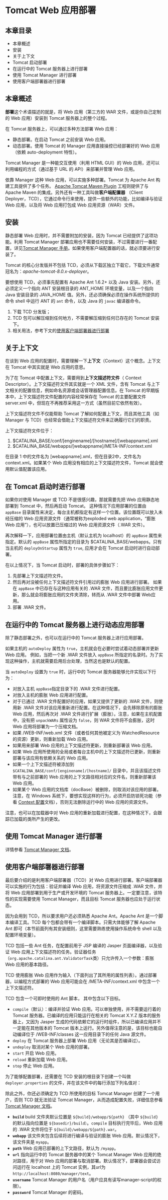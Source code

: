 # Tomcat Web 应用部署

## 本章目录   

- 本章概述 
- 安装  
- 关于上下文 
- Tomcat 启动部署  
- 在运行中的 Tomcat 服务器上进行部署  
- 使用 Tomcat Manager 进行部署  
- 使用客户端部署器进行部署     

## 本章概述  

**部署**这个术语描述的就是，将 Web 应用（第三方的 WAR 文件，或是你自己定制的 Web 应用）安装到 Tomcat 服务器上的整个过程。  

在 Tomcat 服务器上，可以通过多种方法部署 Web 应用：  

- 静态部署。在启动 Tomcat 之前安装 Web 应用。  
- 动态部署。使用 Tomcat 的 Manager 应用直接操控已经部署好的 Web 应用（依赖 auto-deployment 特性）。    

Tomcat Manager 是一种能交互使用（利用 HTML GUI）的 Web 应用，还可以利用编程的方式（通过基于 URL 的 API）来部署并管理 Web 应用。    

依靠 Manager 这种 Web 应用，可以实施多种部署。Tomcat 为 Apache Ant 构建工具提供了多个任务。 [Apache Tomcat Maven Plugin](http://tomcat.apache.org/maven-plugin.html) 工程则提供了与 Apache Maven 的集成。另外还有一种工具叫做**客户端配置器** （Client Deployer，TCD），它通过命令行来使用，提供一些额外的功能，比如编译与验证 Web 应用，以及将 Web 应用打包成 Web 应用资源（WAR）文件。   

## 安装   

静态部署 Web 应用时，并不需要附加的安装，因为 Tomcat 已经提供了这项功能。利用 Tomcat Manager 部署应用也不需要任何安装，不过需要进行一番配置，详见[Tomcat Manager 手册](》链接中文的5-Manager页面》)。如果使用客户端配置器的话，就必须要进行安装了。     

Tomcat 的核心分发版并不包括 TCD，必须从下载区独立下载它，下载文件通常冠名为：*apache-tomcat-8.0.x-deployer*。  

要想使用 TCD，必须事先配置有 Apache Ant 1.6.2+ 以及 Java 安装。另外，还必须定义一个指向 ANT 安装根目录的 ANT_HOME 环境变量，以及一个指向 Java 安装目录的 JAVA_HOME 值。另外，还必须确保必须在操作系统所提供的命令 shell 中运行 ANT 的 `ant` 命令，以及 Java 的 `javac` 编译器命令。  

1. 下载 TCD 分发版； 
2. TCD 包可以解压缩到任何地方，不需要解压缩到任何已存在的 Tomcat 安装下。  
3. 相关用法，参考下文的<a href = "#TomcatClientDeployer">使用客户端部署器进行部署</a>  

## 关于上下文     

在谈到 Web 应用的配置时，需要理解一下**上下文**（Context）这个概念。上下文在 Tomcat 中其实就是 Web 应用的意思。   

为了在 Tomcat 中配置上下文，需要用到**上下文描述符文件**（ Context Descriptor）。上下文描述符文件其实就是一个 XML 文件，含有 Tomcat 与上下文相关的配置信息，例如命名资源或会话管理器配置信息。在 Tomcat 的早期版本中，上下文描述符文件配置的内容经常保存在 Tomcat 的主要配置文件 server.xml 中，但现在不再推荐采用这一方式（虽然目前它依然有效）。   

上下文描述符文件不仅能帮助 Tomcat 了解如何配置上下文，而且其他工具（如 Manager 与 TCD）也经常会借助上下文描述符文件来正确履行它们的职责。       

上下文描述符文件位于：   

1. $CATALINA_BASE/conf/[enginename]/[hostname]/[webappname].xml   
2. $CATALINA_BASE/webapps/[webappname]/META-INF/context.xml

在目录 1 中的文件名为 [webappname].xml，但在目录2中，文件名为context.xml。如果某个 Web 应用没有相应的上下文描述符文件，Tomcat 就会使用默认值配置该应用。     


## 在 Tomcat 启动时进行部署   

如果你对使用 Manager 或 TCD 不是很感兴趣，那就需要先把 Web 应用静态地部署到 Tomcat 中，然后再启动 Tomcat。 这种情况下应用部署的位置由 `appBase` 目录属性来决定，每台主机都指定有这样一个位置。该位置既可以放入未经压缩的 Web 应用资源文件（通常被称为exploded web application，“膨胀 Web 应用”），也可以放置已压缩过的 Web 应用资源文件（.WAR 文件）。    

再次解释一下，应用部署位置由主机（默认主机为 localhost）的 `appBase` 属性来指定。默认的 `appBase` 属性所指定的目录为  $CATALINA_BASE/webapps。只有当主机的 `deployOnStartup` 属性为 `true`, 应用才会在 Tomcat 启动时进行自动部署。    

在以上情况下，当 Tomcat 启动时，部署的具体步骤如下：   

1. 先部署上下文描述符文件。   
2. 然后再对没被任何上下文描述符文件引用过的膨胀 Web 应用进行部署。 如果在 `appBase` 中已存在与这种应用有关的 .WAR 文件，而且要比膨胀应用文件更新，那么就会将膨胀应用的文件夹清除，转而从 .WAR 文件中部署 Web应用。 
3. 部署 .WAR 文件。  


## 在运行中的 Tomcat 服务器上进行动态应用部署  

除了静态部署之外，也可以在运行中的 Tomcat 服务器上进行应用部署。   

如果主机的 `autoDeploy` 属性为 `true`，主机就会在必要时尝试着动态部署并更新 Web 应用。 例如，当把一个新 .WAR 文件放入 `appBase` 所指定的名录时。为了实现这种操作，主机就需要启用后台处理，当然这也是默认的配置。   

当 `autoDeploy` 设置为 `true` 时，运行中的 Tomcat 服务器能够允许实现以下行为：     

- 对放入主机 `appBase`指定目录下的 .WAR 文件进行配置。
- 对放入主机的膨胀 Web 应用进行配置。  
- 对于已通过 .WAR 文件配置好的应用，如果又提供了更新的 .WAR 文件，则使用新 .WAR 文件对该应用重新进行配置。在这种情况下，会先移除原有的膨胀 Web 应用，然后再次对 .WAR 文件进行扩展（膨胀）。注意，如果在主机配置中，没有把 `unpackWARs` 属性设为 `false`，则 WAR 文件将不会膨胀，这时 Web 应用将部署为一个压缩文档。
- 如果 /WEB-INF/web.xml 文件（或者任何其他被定义为 WatchedResource 的资源）更新，则重新加载 Web 应用。  
- 如果用来部署 Web 应用的上下文描述符更新，则重新部署该 Web 应用。  
- 如果 Web 应用所使用的全局或者每台主机中的上下文描述符已更新，则重新部署与该应用有依赖关系的 Web 应用。
- 如果一个上下文描述符被添加到 `$CATALINA_BASE/conf/[enginename]/[hostname]/` 目录中，并且该描述文件带有与之前部署的 Web 应用的上下文路径相对应的文件名，则重新部署该 Web 应用。  
- 如果某个 Web 应用的文档库（docBase）被删除，则取消对该应用的部署。注意，在 Windows 系统下，要想实现这样的行为，必须开启防锁死功能（参看 [Context 配置](http://tomcat.apache.org/tomcat-8.0-doc/config/context.html)文档），否则无法删除运行中的 Web 应用的资源文件。    


注意，也可以在加载器中对 Web 应用的重新加载进行配置，在这种情况下，会跟踪已加载的类所产生的更改。  


## 使用 Tomcat Manager 进行部署  

详情参看 [Tomcat Manager 文档](http://tomcat.apache.org/tomcat-8.0-doc/manager-howto.html》》)。   


## <a name = "TomcatClientDeployer">使用客户端部署器进行部署</a>   

最后要介绍的是利用客户端部署器（TCD）对 Web 应用进行部署。客户端部署器可以实施的行为包括：验证并编译 Web 应用，将资源文件压缩成 .WAR 文件，并将 Web 应用部署到用于生产或开发环境的 Tomcat 服务器上。一定要注意，该特性的实现需要使用 Tomcat Manager，而且目标 Tomcat 服务器也应处于运行状态。  

因为会用到 TCD，所以要求用户还必须熟悉 Apache Ant。Apache Ant 是一个脚本编译工具。TCD 每个包都会带有一个编译脚本。只需大体能够了解 Apache Ant 即可（本节前面列有其安装细则，这里需要熟练使用操作系统命令 shell 以及配置环境变量）。   

TCD 包括一些 Ant 任务，在配置前用于 JSP 编译的 Jasper 页面编译器，以及验证 Web 应用上下文描述符的任务。验证器任务（`org.apache.catalina.ant.ValidatorTask`类）只允许传入一个参数：膨胀 Web 应用的基本路径。  

TCD 使用膨胀 Web 应用作为输入（下面列出了其所用的属性列表）。通过部署器，以编程方式部署的 Web 应用可能会在 /META-INF/context.xml 中包含一个上下文描述符。   

TCD 包含一个可即时使用的 Ant 脚本， 其中包含以下目标。

- `compile`（默认）：编译并验证 Web 应用。可以单独使用，并不需要运行着的 Tomcat 服务器。已编译的应用只能运行在相关的 Tomcat X.Y.Z 版本的服务器上，又因为 Jasper 生成的代码依赖它的运行时组件，所以已编译应用并不一定能在其他版本的 Tomcat 版本上运行。另外值得注意的是，该目标也能自动编译位于 /WEB-INF/classes 这一应用目录下的任何 Java 源文件。  
- `deploy` 在 Tomcat 服务器上部署 Web 应用（无论其是否编译过）。   
- `undeploy` 取消对某个 Web 应用的部署。  
- `start` 开启 Web 应用。  
- `reload` 重新加载 Web 应用。  
- `stop` 停止 Web 应用。   


为了能够配置部署，还需要在 TCD 安装的根目录下创建一个叫做 `deployer.properties` 的文件，并在该文件中的每行添加下列名值对：   

除此之外，你还必须确定为 TCD 所使用的目标 Tomcat Manager 创建了一个用户，否则 TCD 就无法验证 Tomcat Manager，从而造成配置失败，详细信息参看 [Tomcat Manager 文档](》》)。

- **`build`** build 文件夹默认位置是 `${build}/webapp/${path}` （其中 `${build}` 的默认指向位置是 `${basedir}/build）`。`compile` 目标执行完毕后，Web 应用的 .WAR 文件将位于 `${build}/webapp/${path}.war`。   
- **`webapp`** 该文件夹包含后续将进行编译与验证的膨胀 Web 应用。默认情况下，该文件夹是 `myapp`。   
- **`path`** Web 应用已部署的上下文路径，默认为 `/myapp`。   
- **`url`** 指向运行中的 Tomcat 服务器中的某个 Tomcat Manager Web 应用的绝对路径，用于对 Web 应用的部署与取消部署。默认情况下，部署器会尝试访问运行在 localhost 上的 Tomcat 实例，其url为 `http://localhost:8080/manager/text`。   
- **`username`** Tomcat Manager 的用户名（用户应具有读写manager-script的权限）。  
- **`password`** Tomcat Manager 的密码。   
















